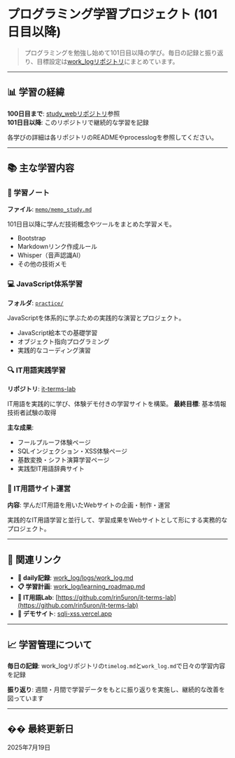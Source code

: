 # プログラミング学習プロジェクト (101日目以降)

> プログラミングを勉強し始めて101日目以降の学び。毎日の記録と振り返り、目標設定は[work_logリポジトリ](../work_log/)にまとめています。

---

## 📊 学習の経緯

**100日目まで**: [study_webリポジトリ](https://github.com/rin5uron/study_web)参照  
**101日目以降**: このリポジトリで継続的な学習を記録

各学びの詳細は各リポジトリのREADMEやprocesslogを参照してください。

---

## 📚 主な学習内容

### 🧠 学習ノート
**ファイル**: [`memo/memo_study.md`](memo/memo_study.md)

101日目以降に学んだ技術概念やツールをまとめた学習メモ。
- Bootstrap
- Markdownリンク作成ルール  
- Whisper（音声認識AI）
- その他の技術メモ

### 💻 JavaScript体系学習
**フォルダ**: [`practice/`](practice/)

JavaScriptを体系的に学ぶための実践的な演習とプロジェクト。
- JavaScript絵本での基礎学習
- オブジェクト指向プログラミング
- 実践的なコーディング演習

### 🔍 IT用語実践学習
**リポジトリ**: [it-terms-lab](https://github.com/rin5uron/it-terms-lab)

IT用語を実践的に学び、体験デモ付きの学習サイトを構築。
**最終目標**: 基本情報技術者試験の取得

**主な成果**:
- フールプルーフ体験ページ
- SQLインジェクション・XSS体験ページ  
- 基数変換・シフト演算学習ページ
- 実践型IT用語辞典サイト

### 📖 IT用語サイト運営
**内容**: 学んだIT用語を用いたWebサイトの企画・制作・運営

実践的なIT用語学習と並行して、学習成果をWebサイトとして形にする実務的なプロジェクト。

---

## 🔗 関連リンク

- **📝 daily記録**: [work_log/logs/work_log.md](../work_log/logs/work_log.md)
- **📋 学習計画**: [work_log/learning_roadmap.md](../work_log/learning_roadmap.md)  
- **🎯 IT用語Lab**: [https://github.com/rin5uron/it-terms-lab](https://github.com/rin5uron/it-terms-lab)
- **🚀 デモサイト**: [sqli-xss.vercel.app](https://sqli-xss.vercel.app)

---

## 📈 学習管理について

**毎日の記録**: work_logリポジトリの`timelog.md`と`work_log.md`で日々の学習内容を記録

**振り返り**: 週間・月間で学習データをもとに振り返りを実施し、継続的な改善を図っています

---

## �� 最終更新日

2025年7月19日
